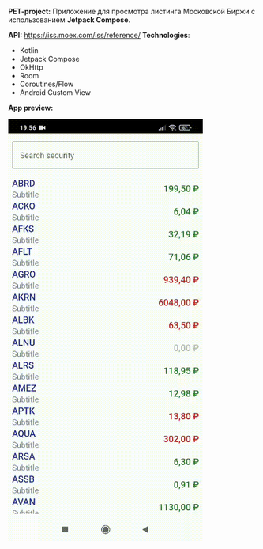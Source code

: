 **PET-project:** Приложение для просмотра листинга Московской Биржи с использованием **Jetpack Compose**.


**API:** https://iss.moex.com/iss/reference/
**Technologies**:
  - Kotlin
  - Jetpack Compose
  - OkHttp
  - Room
  - Coroutines/Flow
  - Android Custom View

**App preview:**

![App preview](preview.gif)
